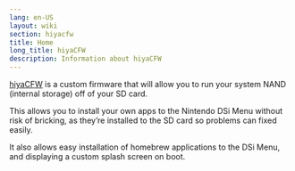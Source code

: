 ```yaml
---
lang: en-US
layout: wiki
section: hiyacfw
title: Home
long_title: hiyaCFW
description: Information about hiyaCFW
---
```


[hiyaCFW](https://github.com/RocketRobz/hiyaCFW) is a custom firmware that will allow you to run your system NAND (internal storage) off of your SD card.

This allows you to install your own apps to the Nintendo DSi Menu without risk of bricking, as they’re installed to the SD card so problems can fixed easily.

It also allows easy installation of homebrew applications to the DSi Menu, and displaying a custom splash screen on boot.
